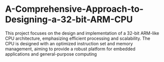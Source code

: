 # A-Comprehensive-Approach-to-Designing-a-32-bit-ARM-CPU
This project focuses on the design and implementation of a 32-bit ARM-like CPU architecture, emphasizing efficient processing and scalability. The CPU is designed with an optimized instruction set and memory management, aiming to provide a robust platform for embedded applications and general-purpose computing

